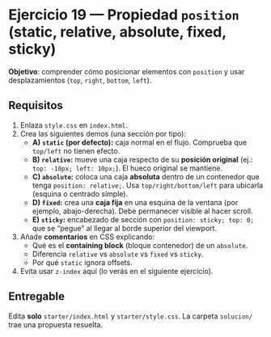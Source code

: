 # Ejercicio 19 — Propiedad `position` (static, relative, absolute, fixed, sticky)

**Objetivo**: comprender cómo posicionar elementos con `position` y usar desplazamientos (`top`, `right`, `bottom`, `left`).

## Requisitos

1. Enlaza `style.css` en `index.html`.
2. Crea las siguientes demos (una sección por tipo):
   - **A) `static` (por defecto):** caja normal en el flujo. Comprueba que `top/left` no tienen efecto.
   - **B) `relative`:** mueve una caja respecto de su **posición original** (ej.: `top: -10px; left: 10px;`). El hueco original se mantiene.
   - **C) `absolute`:** coloca una caja **absoluta** dentro de un contenedor que tenga `position: relative;`. Usa `top/right/bottom/left` para ubicarla (esquina o centrado simple).
   - **D) `fixed`:** crea una **caja fija** en una esquina de la ventana (por ejemplo, abajo-derecha). Debe permanecer visible al hacer scroll.
   - **E) `sticky`:** encabezado de sección con `position: sticky; top: 0;` que se “pegue” al llegar al borde superior del viewport.
3. Añade **comentarios** en CSS explicando:
   - Qué es el **containing block** (bloque contenedor) de un `absolute`.
   - Diferencia `relative` vs `absolute` vs `fixed` vs `sticky`.
   - Por qué `static` ignora offsets.
4. Evita usar `z-index` aquí (lo verás en el siguiente ejercicio).

## Entregable

Edita **solo** `starter/index.html` y `starter/style.css`. La carpeta `solucion/` trae una propuesta resuelta.
